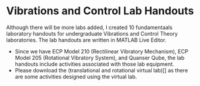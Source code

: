 # Vibrations and Control Lab Handouts
Although there will be more labs added, I created 10 fundamentaals laboratory handouts for undergraduate Vibrations and Control Theory laboratories. The lab handouts are written in MATLAB Live Editor.
- Since we have ECP Model 210 (Rectilinear Vibratory Mechanism), ECP Model 205 (Rotational Vibratory System), and Quanser Qube, the lab handouts include activities associated with those lab equipment.
- Please download the (translational and rotational virtual lab)[] as there are some activities designed using the virtual lab.

#### 

